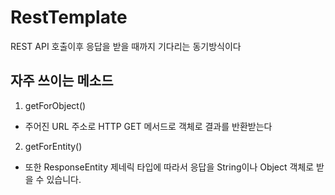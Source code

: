 RestTemplate
===

 REST API 호출이후 응답을 받을 때까지 기다리는 동기방식이다

 자주 쓰이는 메소드
 ---
 1)  getForObject()  
 - 주어진 URL 주소로 HTTP GET 메서드로 객체로 결과를 반환받는다
 2) getForEntity()
- 또한 ResponseEntity<T> 제네릭 타입에 따라서 응답을 String이나 Object 객체로 받을 수 있습니다. 